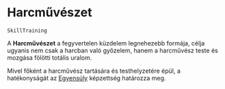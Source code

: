# Harcművészet

`SkillTraining`

A **Harcművészet** a fegyvertelen küzdelem legnehezebb formája, célja ugyanis nem csak a harcban való győzelem, hanem a harcművész teste és  mozgása fölötti totális uralom.

Mivel főként a harcművész tartására és testhelyzetére épül, a hatékonyságát az [Egyensúly](skill:balance) képzettség határozza meg.